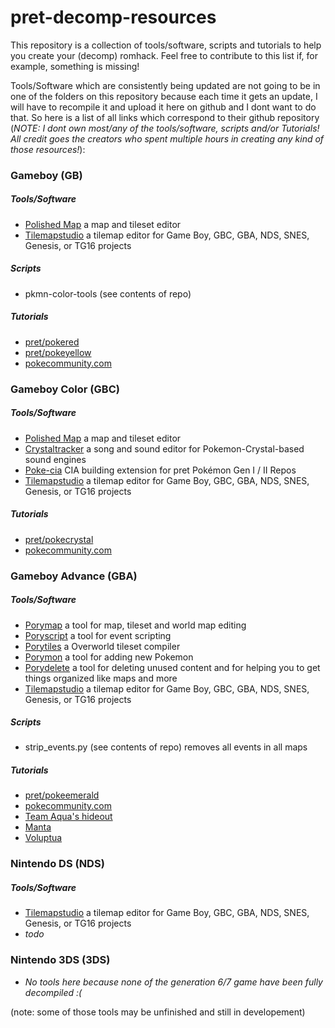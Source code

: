 # pret-decomp-resources
This repository is a collection of tools/software, scripts and tutorials to help you create your (decomp) romhack. Feel free to contribute to this list if, for example, something is missing!

Tools/Software which are consistently being updated are not going to be in one of the folders on this repository because each time it gets an update, I will have to recompile it and upload it here on github and I dont want to do that. So here is a list of all links which correspond to their github repository (_NOTE: I dont own most/any of the tools/software, scripts and/or Tutorials! All credit goes the creators who spent multiple hours in creating any kind of those resources!_):

### Gameboy (GB)

##### Tools/Software
- [Polished Map](https://github.com/Rangi42/polished-map) a map and tileset editor
- [Tilemapstudio](https://github.com/Rangi42/tilemap-studio) a tilemap editor for Game Boy, GBC, GBA, NDS, SNES, Genesis, or TG16 projects

##### Scripts
- pkmn-color-tools (see contents of repo)

##### Tutorials
- [pret/pokered](https://github.com/pret/pokered/wiki/Tutorials)
- [pret/pokeyellow](https://github.com/pret/pokeyellow/wiki/Tutorials)
- [pokecommunity.com](https://www.pokecommunity.com/forumdisplay.php?fn=decomp)


### Gameboy Color (GBC)

##### Tools/Software
- [Polished Map](https://github.com/Rangi42/polished-map) a map and tileset editor
- [Crystaltracker](https://github.com/dannye/crystal-tracker) a song and sound editor for Pokemon-Crystal-based sound engines
- [Poke-cia](https://github.com/vulcandth/poke-cia) CIA building extension for pret Pokémon Gen I / II Repos
- [Tilemapstudio](https://github.com/Rangi42/tilemap-studio) a tilemap editor for Game Boy, GBC, GBA, NDS, SNES, Genesis, or TG16 projects

##### Tutorials
- [pret/pokecrystal](https://github.com/pret/pokecrystal/wiki/Tutorials)
- [pokecommunity.com](https://www.pokecommunity.com/forumdisplay.php?fn=decomp)


### Gameboy Advance (GBA)

##### Tools/Software
- [Porymap](https://github.com/huderlem/porymap) a tool for map, tileset and world map editing 
- [Poryscript](https://github.com/huderlem/poryscript) a tool for event scripting
- [Porytiles](https://github.com/grunt-lucas/porytiles) a Overworld tileset compiler
- [Porymon](https://github.com/CallmeEchoo/porymon) a tool for adding new Pokemon
- [Porydelete](https://github.com/Voluptua/porydelete) a tool for deleting unused content and for helping you to get things organized like maps and more
- [Tilemapstudio](https://github.com/Rangi42/tilemap-studio) a tilemap editor for Game Boy, GBC, GBA, NDS, SNES, Genesis, or TG16 projects

##### Scripts
- strip_events.py (see contents of repo) removes all events in all maps

##### Tutorials
- [pret/pokeemerald](https://github.com/pret/pokeemerald/wiki)
- [pokecommunity.com](https://www.pokecommunity.com/forumdisplay.php?fn=decomp)
- [Team Aqua's hideout](https://www.youtube.com/@TeamAquasHideout)
- [Manta](https://www.youtube.com/watch?v=mHokDsp_Ysk&list=PLnf38dBXTIP2hWTp80nXY_mJM5BIOencf)
- [Voluptua](https://www.youtube.com/@voluptua)


### Nintendo DS (NDS)

##### Tools/Software
- [Tilemapstudio](https://github.com/Rangi42/tilemap-studio) a tilemap editor for Game Boy, GBC, GBA, NDS, SNES, Genesis, or TG16 projects
- _todo_

### Nintendo 3DS (3DS)
- _No tools here because none of the generation 6/7 game have been fully decompiled :(_


(note: some of those tools may be unfinished and still in developement)

